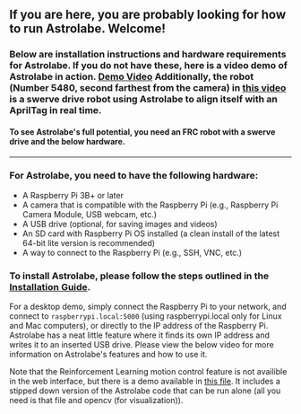 ## If you are here, you are probably looking for how to run Astrolabe. Welcome!

### Below are installation instructions and hardware requirements for Astrolabe. If you do not have these, here is a video demo of Astrolabe in action. [Demo Video](https://photos.app.goo.gl/d8d1BrXxFQ55kBTw8) Additionally, the robot (Number 5480, second farthest from the camera) in [this video](https://photos.app.goo.gl/TB7kf1TqXvu61tkAA) is a swerve drive robot using Astrolabe to align itself with an AprilTag in real time.

#### To see Astrolabe's full potential, you need an FRC robot with a swerve drive and the below hardware. 

---
### For Astrolabe, you need to have the following hardware:
- A Raspberry Pi 3B+ or later
- A camera that is compatible with the Raspberry Pi (e.g., Raspberry Pi Camera Module,
  USB webcam, etc.)
- A USB drive (optional, for saving images and videos)
- An SD card with Raspberry Pi OS installed (a clean install of the latest 64-bit lite version is recommended)
- A way to connect to the Raspberry Pi (e.g., SSH, VNC, etc.)

### To install Astrolabe, please follow the steps outlined in the [Installation Guide](README.md#installation).

For a desktop demo, simply connect the Raspberry Pi to your network, and connect to `raspberrypi.local:5000` (using raspberrypi.local only for Linux and Mac computers), or directly to the IP address of the Raspberry Pi. Astrolabe has a neat little feature where it finds its own IP address and writes it to an inserted USB drive. Please view the below video for more information on Astrolabe's features and how to use it.

Note that the Reinforcement Learning motion control feature is not availible in the web interface, but there is a demo available in [this file](Coprocessor/Reinforcement/demos/1d_momentum_sim.py). It includes a stipped down version of the Astrolabe code that can be run alone (all you need is that file and opencv (for visualization)).

